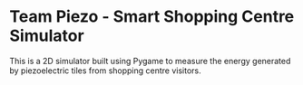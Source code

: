 # Team Piezo - Smart Shopping Centre Simulator
This is a 2D simulator built using Pygame to measure the energy generated by piezoelectric tiles from shopping centre visitors.
